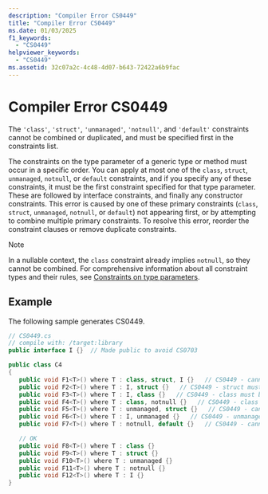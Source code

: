 ```yaml
---
description: "Compiler Error CS0449"
title: "Compiler Error CS0449"
ms.date: 01/03/2025
f1_keywords: 
  - "CS0449"
helpviewer_keywords: 
  - "CS0449"
ms.assetid: 32c07a2c-4c48-4d07-b643-72422a6b9fac
---
```

# Compiler Error CS0449

The `'class'`, `'struct'`, `'unmanaged'`, `'notnull'`, and `'default'` constraints cannot be combined or duplicated, and must be specified first in the constraints list.  

The constraints on the type parameter of a generic type or method must occur in a specific order. You can apply at most one of the `class`, `struct`, `unmanaged`, `notnull`, or `default` constraints, and if you specify any of these constraints, it must be the first constraint specified for that type parameter. These are followed by interface constraints, and finally any constructor constraints. This error is caused by one of these primary constraints (`class`, `struct`, `unmanaged`, `notnull`, or `default`) not appearing first, or by attempting to combine multiple primary constraints. To resolve this error, reorder the constraint clauses or remove duplicate constraints.

> [!NOTE]
> In a nullable context, the `class` constraint already implies `notnull`, so they cannot be combined. For comprehensive information about all constraint types and their rules, see [Constraints on type parameters](../programming-guide/generics/constraints-on-type-parameters.md).  

## Example  

 The following sample generates CS0449.  

```csharp  
// CS0449.cs  
// compile with: /target:library  
public interface I {}  // Made public to avoid CS0703  

public class C4
{  
   public void F1<T>() where T : class, struct, I {}   // CS0449 - cannot combine class and struct
   public void F2<T>() where T : I, struct {}   // CS0449 - struct must be first
   public void F3<T>() where T : I, class {}   // CS0449 - class must be first
   public void F4<T>() where T : class, notnull {}   // CS0449 - class already implies notnull in nullable context
   public void F5<T>() where T : unmanaged, struct {}   // CS0449 - cannot combine unmanaged and struct
   public void F6<T>() where T : I, unmanaged {}   // CS0449 - unmanaged must be first
   public void F7<T>() where T : notnull, default {}   // CS0449 - cannot combine notnull and default

   // OK  
   public void F8<T>() where T : class {}  
   public void F9<T>() where T : struct {}  
   public void F10<T>() where T : unmanaged {}  
   public void F11<T>() where T : notnull {}  
   public void F12<T>() where T : I {}  
}  
```
